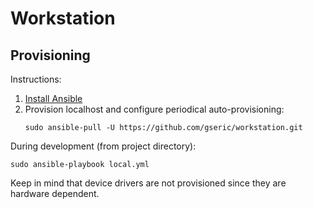 # Workstation

## Provisioning

Instructions:
1. [Install Ansible](https://docs.ansible.com/ansible/latest/installation_guide/intro_installation.html#installing-ansible-on-ubuntu)
2. Provision localhost and configure periodical auto-provisioning:
    ```
    sudo ansible-pull -U https://github.com/gseric/workstation.git
    ```

During development (from project directory):
```
sudo ansible-playbook local.yml
```

Keep in mind that device drivers are not provisioned since they are hardware dependent.
